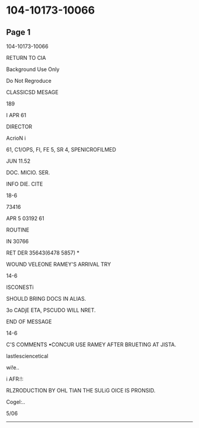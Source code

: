 # 104-10173-10066

## Page 1

104-10173-10066

RETURN TO CIA

Background Use Only

Do Not Regroduce

CLASSICSD MESAGE

189

I APR 61

DIRECTOR

AcrioN i

61, C1/OPS, FI, FE 5, SR 4, SPENICROFILMED

JUN 11.52

DOC. MICIO. SER.

INFO DIE. CITE

18-6

73416

APR 5 03192 61

ROUTINE

IN 30766

RET DER 35643(6478 5857) *

WOUND VELEONE RAMEY'S ARRIVAL TRY

14-6

ISCONESTi

SHOULD BRING DOCS IN ALIAS.

3o CADjE ETA, PSCUDO WILL NRET.

END OF MESSAGE

14-6

C'S COMMENTS •CONCUR USE RAMEY AFTER BRUETING AT JISTA.

lastlesciencetical

wi!e..

i AFR:!:

RLZRODUCTION BY OHL TIAN THE SULiG OICE IS PRONSID.

Cogel:..

5/06

---

